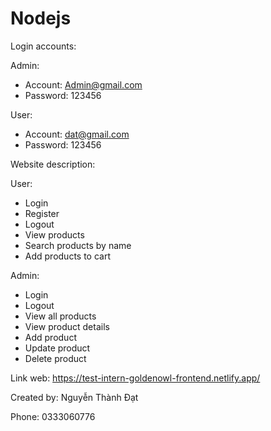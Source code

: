# Nodejs

Login accounts:

Admin:
- Account: Admin@gmail.com
- Password: 123456

User:
- Account: dat@gmail.com
- Password: 123456

Website description:

User:
- Login
- Register
- Logout
- View products
- Search products by name
- Add products to cart

Admin:
- Login
- Logout
- View all products
- View product details
- Add product
- Update product
- Delete product

Link web: https://test-intern-goldenowl-frontend.netlify.app/

Created by: Nguyễn Thành Đạt

Phone: 0333060776
